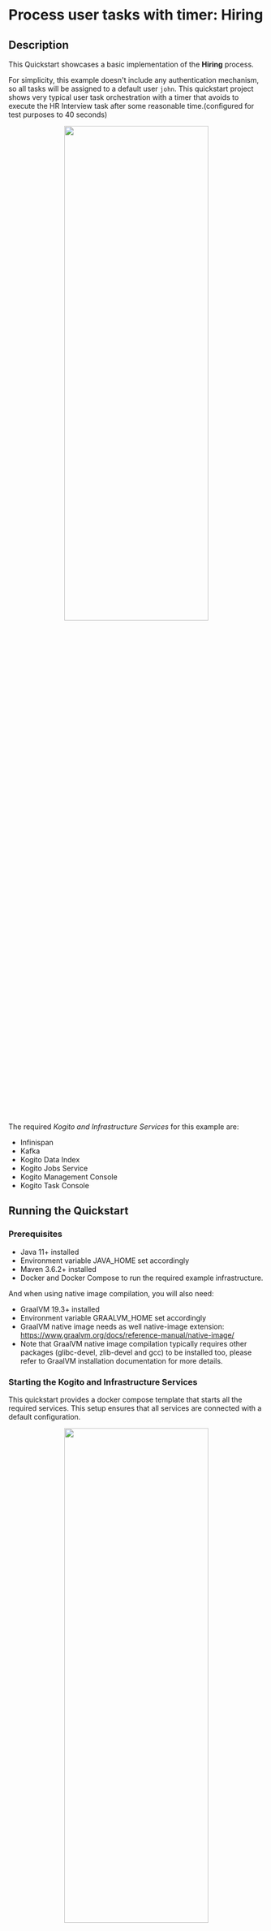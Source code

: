 # Process user tasks with timer: Hiring

## Description

This Quickstart showcases a basic implementation of the **Hiring** process. 

For simplicity, this example doesn't include any authentication mechanism, so all tasks will be assigned to a default user `john`.
This quickstart project shows very typical user task orchestration with a timer that avoids to execute the HR Interview task 
after some reasonable time.(configured for test purposes to 40 seconds)

<p align="center"><img width=75% height=50% src="docs/images/Process-with-job.png"></p>

The required *Kogito and Infrastructure Services* for this example are:

- Infinispan
- Kafka
- Kogito Data Index
- Kogito Jobs Service 
- Kogito Management Console
- Kogito Task Console

## Running the Quickstart

### Prerequisites

* Java 11+ installed
* Environment variable JAVA_HOME set accordingly
* Maven 3.6.2+ installed
* Docker and Docker Compose to run the required example infrastructure.

And when using native image compilation, you will also need: 
  - GraalVM 19.3+ installed
  - Environment variable GRAALVM_HOME set accordingly
  - GraalVM native image needs as well native-image extension: https://www.graalvm.org/docs/reference-manual/native-image/
  - Note that GraalVM native image compilation typically requires other packages (glibc-devel, zlib-devel and gcc) to be installed too, please refer to GraalVM installation documentation for more details.

### Starting the Kogito and Infrastructure Services

This quickstart provides a docker compose template that starts all the required services. This setup ensures that all services are connected with a default configuration.

<p align="center"><img width=75% height=50% src="docs/images/services.png"></p>

You should start all the services before you execute any of the **Hiring** example, to do that please execute:

For Linux and MacOS:

1. Open a Terminal
2. Go to the process-usertasks-timer-quarkus-with-console folder at kogito-examples
3. Run the ```startServices.sh``` script

```bash
sh ./startServices.sh
```

Once all services bootstrap, the following ports will be assigned on your local machine:

- Infinispan: 11222
- Kafka: 9092
- Data Index: 8180
- Jobs Service: 8580
- Management Console: 8280
- Task Console: 8380

> **_NOTE:_**  This step requires the project to be compiled, please consider running a ```mvn clean compile``` command on the project root before running the ```startServices.sh``` script for the first time or any time you modify the project.

Once started you can simply stop all services by executing the ```docker-compose stop```.

All created containers can be removed by executing the ```docker-compose rm```.


### Compile and Run Hiring example process in Local Dev Mode

Once all the infrastructure services are ready, you can start the Hiring example by doing:

1. Open a Terminal
2. Go to the process-usertasks-timer-quarkus-with-console folder at kogito-examples
3.- Start the example with the command
```bash
mvn clean package quarkus:dev
```

NOTE: With dev mode of Quarkus you can take advantage of hot reload for business assets like processes, rules, decision tables and java code. No need to redeploy or restart your running application.


### Package and Run in JVM mode

```sh
mvn clean package
java -jar target/quarkus-app/quarkus-run.jar
```

or on windows

```sh
mvn clean package
java -jar target\quarkus-app\quarkus-run.jar
```

### Package and Run using Local Native Image
Note that this requires GRAALVM_HOME to point to a valid GraalVM installation

```sh
mvn clean package -Pnative
```

To run the generated native executable, generated in `target/`, execute

```sh
./target/process-usertasks-timer-quarkus-with-console-runner
```

### Submit a request to start new hiring

Once the service is up and running you can make use of the **Hiring** application by a sending request to `http://localhost:8080/hiring`  with following content:
```json
{   
    "candidate": {
        "name": "Harry Potter",
        "email": "harrypotter@example.com",
        "salary": 30000,
        "skills": "Java, Kogito"
    }
}
```
In a Terminal, you can execute the following command to start a **Hiring** process for the "Harry Potter" candidate:
```bash
curl -H "Content-Type: application/json" -H "Accept: application/json" -X POST http://localhost:8080/hiring -d @- << EOF
{   
    "candidate": {
        "name": "Harry Potter",
        "email": "harrypotter@example.com",
        "salary": 30000,
        "skills": "Java, Kogito"
    }
}
EOF
```

### Show active Hiring process instance at Kogito Management Console

To access the Kogito Management Console just open your browser and navigate to ``http://localhost:8280``.

<p align="center">
    <img width=75%  src="docs/images/MC_list.png">
</p>

> **_NOTE:_**  For more information about how to work with Kogito Management Console, please refer to the [Kogito Documentation](https://docs.jboss.org/kogito/release/latest/html_single/#con-management-console_kogito-developing-process-services) page.

Check the process instance details to see where is the execution path 

<p align="center">
    <img width=75%  src="docs/images/MC_details_1_new_hiring.png">
</p>

We have configured the timer to avoid the HR interview after reasonable time (40s, just for testing purpose)

Let's give the app more than 40s to see the timer in action.

Check the process instance details 

<p align="center">
    <img width=75%  src="docs/images/MC_details_2_IT_executed_job.png">
</p>

Job panel shows the job details related to the timer execution:
  
<p align="center">
    <img width=75%  src="docs/images/Job_details.png">
</p>

### Execute IT Interview task at Kogito Task Console

To access the Kogito Task Console, open your browser and navigate to ``http://localhost:8380``, and you are redirected to the **Task Inbox**.

> **_NOTE:_**  For more information about how to work with Kogito Task Console, please refer to the [Kogito Documentation](https://docs.jboss.org/kogito/release/latest/html_single/#con-task-console_kogito-developing-process-services) page.

Access to Task Console again and verify IT Interview is available  
<p align="center">
    <img width=75%  src="docs/images/TC_listIT.png">
</p>

Access to IT Interview task, and complete.  
<p align="center">
    <img width=75%  src="docs/images/IT_task.png">
</p>

After complete the task, check the list of tasks show both completed tasks  
<p align="center">
    <img width=75%  src="docs/images/TC_listIT_completed.png">
</p>

Check the process instance details to verify the instance have been completed 

<p align="center">
    <img width=75%  src="docs/images/MC_details_3_completed_executed_job.png">
</p>

Jobs can be accessed in two ways on Management console:

You can navigate to the process details page which has a dedicated panel showing a list of jobs associated with the process instance.

You can also check the list of all the jobs available by navigating to the Jobs section.

<p align="center">
    <img width=75%  src="docs/images/JobsManagement.png">
</p>

Let's verify the HR interview has been avoided looking at application logs.
<p align="center">
    <img width=100%  src="docs/images/HR_interview_avoided_logs.png">
</p>

### Submit a new request to start new hiring

In a Terminal you can execute this command to start a **Hiring** process for the "Jon Snow" candidate:
```bash
curl -H "Content-Type: application/json" -H "Accept: application/json" -X POST http://localhost:8080/hiring -d @- << EOF
{   
    "candidate": {
        "name": "Jon Snow",
        "email": "jdoe@example.com",
        "salary": 30000,
        "skills": "Java, Kogito"
    }
}
EOF
```

### Execute HR Interview task before timer expires at Kogito Task Console

Access the Kogito Task Console.

<p align="center">
    <img width=75%  src="docs/images/TC_listHR.png">
</p>

Access to HR Interview task and complete
  
<p align="center">
    <img width=75%  src="docs/images/HR_task.png">
</p>

Check the process instance details at Kogito Management Console to see the execution path reflects the completed task

<p align="center">
    <img width=75%  src="docs/images/MC_details_4_IT_no_job.png">
</p>

Verify the job associated is displayed as cancelled regarding the HR Interview Task has been completed.

Execute IT Interview task as it was described before, and access to the process instance details and see that it has been completed. 

<p align="center">
    <img width=75%  src="docs/images/MC_details_5_completed_no_job.png">
</p>

Finally, verify the HR interview has been completed by looking at application logs.

<p align="center">
    <img width=100%  src="docs/images/HR_interview_completed_logs.png">
</p>
 
